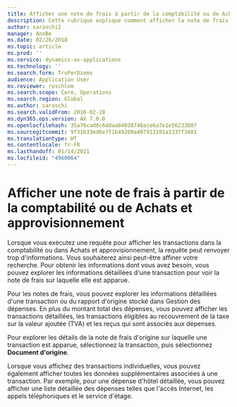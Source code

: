 ```yaml
---
title: Afficher une note de frais à partir de la comptabilité ou de Achats et approvisionnement
description: Cette rubrique explique comment afficher la note de frais d'origine sur laquelle une transaction est apparue.
author: saraschi2
manager: AnnBe
ms.date: 02/26/2018
ms.topic: article
ms.prod: ''
ms.service: dynamics-ax-applications
ms.technology: ''
ms.search.form: TrvPerDiems
audience: Application User
ms.reviewer: roschlom
ms.search.scope: Core, Operations
ms.search.region: Global
ms.author: saraschi
ms.search.validFrom: 2016-02-28
ms.dyn365.ops.version: AX 7.0.0
ms.openlocfilehash: 35a76cad8c6ddaa84038746ace6a7e1e5623388f
ms.sourcegitcommit: 9f31b33ed6e7f1b49200a407913201a1337f3401
ms.translationtype: HT
ms.contentlocale: fr-FR
ms.lasthandoff: 01/14/2021
ms.locfileid: "4960064"
---
```

# <a name="view-an-expense-report-from-general-ledger-or-procurement-and-sourcing"></a>Afficher une note de frais à partir de la comptabilité ou de Achats et approvisionnement

Lorsque vous exécutez une requête pour afficher les transactions dans la comptabilité ou dans Achats et approvisionnement, la requête peut renvoyer trop d'informations. Vous souhaiterez ainsi peut-être affiner votre recherche. Pour obtenir les informations dont vous avez besoin, vous pouvez explorer les informations détaillées d'une transaction pour voir la note de frais sur laquelle elle est apparue.

Pour les notes de frais, vous pouvez explorer les informations détaillées d'une transaction ou du rapport d'origine stocké dans Gestion des dépenses. En plus du montant total des dépenses, vous pouvez afficher les transactions détaillées, les transactions éligibles au recouvrement de la taxe sur la valeur ajoutée (TVA) et les reçus qui sont associés aux dépenses.

Pour explorer les détails de la note de frais d'origine sur laquelle une transaction est apparue, sélectionnez la transaction, puis sélectionnez **Document d'origine**.

Lorsque vous affichez des transactions individuelles, vous pouvez également afficher toutes les données supplémentaires associées à une transaction. Par exemple, pour une dépense d'hôtel détaillée, vous pouvez afficher une liste détaillée des dépenses telles que l'accès Internet, les appels téléphoniques et le service d'étage.
